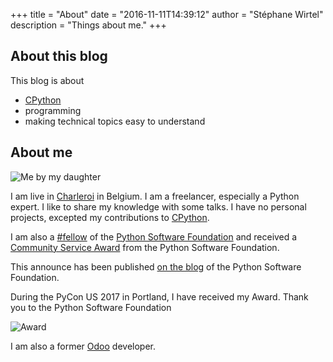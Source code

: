 +++
title = "About"
date = "2016-11-11T14:39:12"
author = "Stéphane Wirtel"
description = "Things about me."
+++

## About this blog

This blog is about

* [CPython](https://www.python.org)
* programming
* making technical topics easy to understand

## About me

![Me by my daughter](/me-draw.png)

I am live in [Charleroi](https://en.wikipedia.org/wiki/Charleroi) in Belgium. I
am a freelancer, especially a Python expert. I like to share my knowledge with
some talks. I have no personal projects, excepted my contributions to
[CPython](https://www.python.org).

I am also a [#fellow](https://www.python.org/psf/members/) of the [Python
Software Foundation](https://www.python.org/psf) and received a [Community
Service Award](https://www.python.org/community/awards/psf-awards/#june-2016)
from the Python Software Foundation.

This announce has been published [on the
blog](http://pyfound.blogspot.be/2016/08/in-beginning-there-was-one-python-group.html)
of the Python Software Foundation.

During the PyCon US 2017 in Portland, I have received my Award.  Thank you to
the Python Software Foundation

![Award](https://pbs.twimg.com/media/DAXg5FuUIAAohWd.jpg)

I am also a former [Odoo](https://www.odoo.com) developer.

